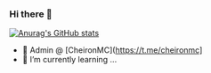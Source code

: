 ### Hi there 👋

[![Anurag's GitHub stats](https://github-readme-stats.vercel.app/api?username=ItsMacs)](https://github.com/anuraghazra/github-readme-stats)

- 🔭 Admin @ [CheironMC](https://t.me/cheironmc]
- 🌱 I’m currently learning ...

<!--
**ItsMacs/ItsMacs** is a ✨ _special_ ✨ repository because its `README.md` (this file) appears on your GitHub profile.

Here are some ideas to get you started:

- 🔭 I’m currently working on ...
- 🌱 I’m currently learning ...
- 👯 I’m looking to collaborate on ...
- 🤔 I’m looking for help with ...
- 💬 Ask me about ...
- 📫 How to reach me: ...
- 😄 Pronouns: ...
- ⚡ Fun fact: ...
-->
